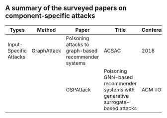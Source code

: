 

 <h2> A summary of the surveyed papers on component-specific attacks</h2>

 |Types	|Method	|Paper |Title	|Conference/Journal	|Year|
 |------|------ |------|------|--------|--------|
 |Input-Specific Attacks|	GraphAttack	|Poisoning attacks to graph-based recommender systems|	ACSAC|	2018|
	||GSPAttack	|Poisoning GNN-based recommender systems with generative surrogate-based attacks	|ACM TOIS|	2022|
	
